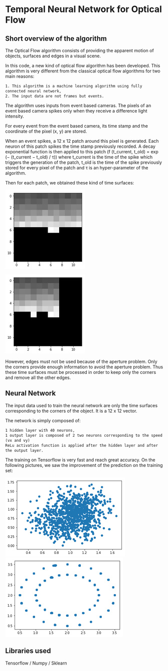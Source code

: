 # Temporal Neural Network for Optical Flow

## Short overview of the algorithm

The Optical Flow algorithm consists of providing the apparent motion of objects, surfaces and edges in a visual scene. 

In this code, a new kind of optical flow algorithm has been developed. This algorithm is very different from the classical optical flow algorithms for two main reasons:

    1. This algorithm is a machine learning algorithm using fully connected neural network,
    2. The input data are not frames but events. 

The algorithm uses inputs from event based cameras. The pixels of an event based camera spikes only when they receive a difference light intensity.

For every event from the event based camera, its time stamp and the coordinate of the pixel (x, y) are stored.

When an event spikes, a 12 x 12 patch around this pixel is generated. Each neuron of this patch spikes the time stamp previously recorded.
A decay exponential function is then applied to this patch (f (t_current, t_old) = exp (− (t_current − t_old) / τ))
where t_current is the time of the spike which triggers the generation of the patch,  t_old is the time of the spike previously stored for every pixel of the patch and τ is an hyper-parameter of the algorithm.

Then for each patch, we obtained these kind of time surfaces:

![Edge](edges.png)

![Corner](corner.png)

However, edges must not be used because of the aperture problem. Only the corners provide enough information to avoid the aperture problem. Thus these time surfaces must be processed in order to keep only the corners and remove all the other edges.

## Neural Network

The input data used to train the neural network are only the time surfaces corresponding to the corners of the object. It is a 12 x 12 vector.

The network is simply composed of:

    1 hidden layer with 40 neurons,
    1 output layer is composed of 2 two neurons corresponding to the speed (vx and vy)
    ReLu activation function is applied after the hidden layer and after the output layer.


The training on Tensorflow is very fast and reach great accuracy. On the following pictures, we saw the improvement of the prediction on the training set:

![Epoch 1](epoch_1.2.png)
![Epoch 39150](epoch_39150.png)

## Libraries used
Tensorflow / Numpy / Sklearn

